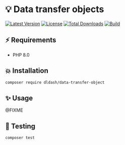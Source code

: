 # 💡 Data transfer objects

[![Latest Version][ico-version]][url-releases]
[![License][ico-license]](LICENSE.md)
[![Total Downloads][ico-downloads]][url-packagist]
[![Build][ico-build]][url-build]

## ⚡️ Requirements

* PHP 8.0

## 💥 Installation

```bash
composer require dldash/data-transfer-object
```

## ✨ Usage

@FIXME

## 💫 Testing

```bash
composer test
```

[ico-version]: https://img.shields.io/packagist/v/dldash/data-transfer-object.svg?style=flat-square
[ico-license]: https://img.shields.io/badge/license-MIT-brightgreen.svg?style=flat-square
[ico-downloads]: https://img.shields.io/packagist/dt/dldash/data-transfer-object.svg?style=flat-square
[ico-build]: https://github.com/dldash/data-transfer-object/workflows/build/badge.svg

[url-packagist]: https://packagist.org/packages/dldash/data-transfer-object
[url-releases]: https://github.com/dldash/data-transfer-object/releases
[url-build]: https://github.com/dldash/data-transfer-object/actions
